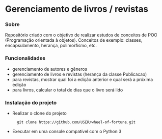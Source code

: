 # Gerenciamento de livros / revistas 

### Sobre
Repositório criado com o objetivo de realizar estudos de conceitos de POO (Programação orientada à objetos). Conceitos de exemplo: classes, encapsulamento, herança, polimorfismo, etc.

### Funcionalidades
- gerenciamento de autores e gêneros
- gerenciamento de livros e revistas (herança da classe Publicacao)
- para revistas, mostrar qual foi a edição anterior e qual será a próxima edição
- para livros, calcular o total de dias que o livro será lido


### Instalação do projeto

- Realizar o clone do projeto

        git clone https://github.com/USER/wheel-of-fortune.git
    
 - Executar em uma console compatível com o Python 3